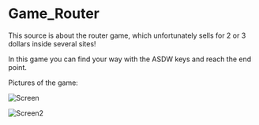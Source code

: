 
# Game_Router

This source is about the router game, which unfortunately sells for 2 or 3 dollars inside several sites!

In this game you can find your way with the ASDW keys and reach the end point.

Pictures of the game:

![Screen](https://user-images.githubusercontent.com/90966219/156888642-31d3d709-e62a-4564-86a7-431f8058b0c5.png)

![Screen2](https://user-images.githubusercontent.com/90966219/156888647-8c6c2db5-49c0-446c-8eb8-6c42e37a1cee.png)
